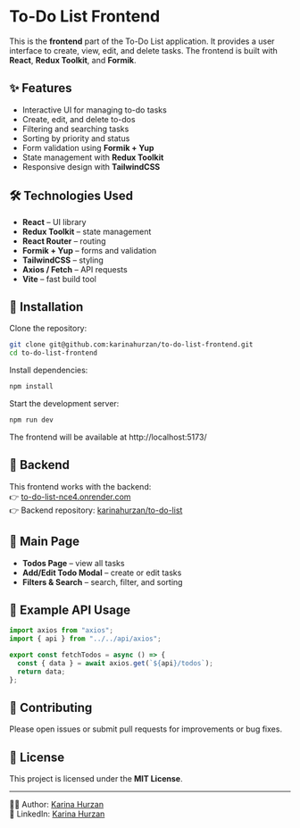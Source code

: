 # To-Do List Frontend

This is the **frontend** part of the To-Do List application. It provides a user interface to create, view, edit, and delete tasks. The frontend is built with **React**, **Redux Toolkit**, and **Formik**.

## ✨ Features

- Interactive UI for managing to-do tasks
- Create, edit, and delete to-dos
- Filtering and searching tasks
- Sorting by priority and status
- Form validation using **Formik + Yup**
- State management with **Redux Toolkit**
- Responsive design with **TailwindCSS**

## 🛠 Technologies Used

- **React** – UI library
- **Redux Toolkit** – state management
- **React Router** – routing
- **Formik + Yup** – forms and validation
- **TailwindCSS** – styling
- **Axios / Fetch** – API requests
- **Vite** – fast build tool

## 🚀 Installation

Clone the repository:

```bash
git clone git@github.com:karinahurzan/to-do-list-frontend.git
cd to-do-list-frontend
```

Install dependencies:

```bash
npm install
```

Start the development server:

```bash
npm run dev
```

The frontend will be available at http://localhost:5173/

## 🔗 Backend

This frontend works with the backend:  
👉 [to-do-list-nce4.onrender.com](https://to-do-list-nce4.onrender.com/)  
👉 Backend repository: [karinahurzan/to-do-list](https://github.com/karinahurzan/to-do-list)

## 📌 Main Page

- **Todos Page** – view all tasks
- **Add/Edit Todo Modal** – create or edit tasks
- **Filters & Search** – search, filter, and sorting

## 📝 Example API Usage

```javascript
import axios from "axios";
import { api } from "../../api/axios";

export const fetchTodos = async () => {
  const { data } = await axios.get(`${api}/todos`);
  return data;
};
```

## 🤝 Contributing

Please open issues or submit pull requests for improvements or bug fixes.

## 📄 License

This project is licensed under the **MIT License**.

---

👩‍💻 Author: [Karina Hurzan](https://github.com/karinahurzan)  
💼 LinkedIn: [Karina Hurzan](https://www.linkedin.com/in/karina-hurzan/)
